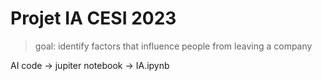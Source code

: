 # Projet IA CESI 2023

> goal: identify factors that influence people from leaving a company

AI code -> jupiter notebook -> IA.ipynb

